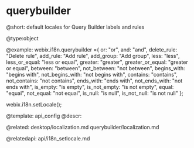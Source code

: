 querybuilder
=============

@short:
	default locales for Query Builder labels and rules

@type:object

@example:
webix.i18n.querybuilder ={
	or: "or",
    and: "and",
    delete_rule: "Delete rule",
    add_rule: "Add rule",
    add_group: "Add group",
    less: "less",
    less_or_equal: "less or equal",
    greater: "greater",
    greater_or_equal: "greater or equal",
    between: "between",
    not_between: "not between",
    begins_with: "begins with",
    not_begins_with: "not begins with",
    contains: "contains",
    not_contains: "not contains",
    ends_with: "ends with",
    not_ends_with: "not ends with",
    is_empty: "is empty",
    is_not_empty: "is not empty",
    equal: "equal",
    not_equal: "not equal",
    is_null: "is null",
    is_not_null: "is not null"
};

webix.i18n.setLocale();

@template:	api_config
@descr:


@related:
	desktop/localization.md
    querybuilder/localization.md

@relatedapi:
	api/i18n_setlocale.md



